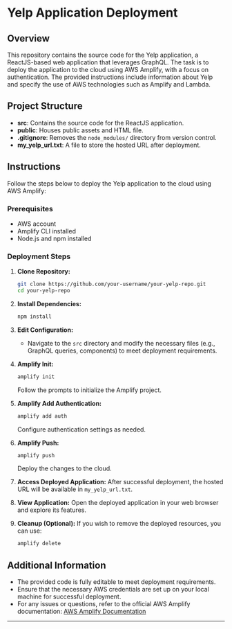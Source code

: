 # Yelp Application Deployment

## Overview

This repository contains the source code for the Yelp application, a ReactJS-based web application that leverages GraphQL. The task is to deploy the application to the cloud using AWS Amplify, with a focus on authentication. The provided instructions include information about Yelp and specify the use of AWS technologies such as Amplify and Lambda.

## Project Structure

- **src**: Contains the source code for the ReactJS application.
- **public**: Houses public assets and HTML file.
- **.gitignore**: Removes the `node_modules/` directory from version control.
- **my_yelp_url.txt**: A file to store the hosted URL after deployment.

## Instructions

Follow the steps below to deploy the Yelp application to the cloud using AWS Amplify:

### Prerequisites

- AWS account
- Amplify CLI installed
- Node.js and npm installed

### Deployment Steps

1. **Clone Repository:**
   ```bash
   git clone https://github.com/your-username/your-yelp-repo.git
   cd your-yelp-repo
   ```

2. **Install Dependencies:**
   ```bash
   npm install
   ```

3. **Edit Configuration:**
   - Navigate to the `src` directory and modify the necessary files (e.g., GraphQL queries, components) to meet deployment requirements.

4. **Amplify Init:**
   ```bash
   amplify init
   ```
   Follow the prompts to initialize the Amplify project.

5. **Amplify Add Authentication:**
   ```bash
   amplify add auth
   ```
   Configure authentication settings as needed.

6. **Amplify Push:**
   ```bash
   amplify push
   ```
   Deploy the changes to the cloud.

7. **Access Deployed Application:**
   After successful deployment, the hosted URL will be available in `my_yelp_url.txt`.

8. **View Application:**
   Open the deployed application in your web browser and explore its features.

9. **Cleanup (Optional):**
   If you wish to remove the deployed resources, you can use:
   ```bash
   amplify delete
   ```

## Additional Information

- The provided code is fully editable to meet deployment requirements.
- Ensure that the necessary AWS credentials are set up on your local machine for successful deployment.
- For any issues or questions, refer to the official AWS Amplify documentation: [AWS Amplify Documentation](https://docs.amplify.aws/)

---

